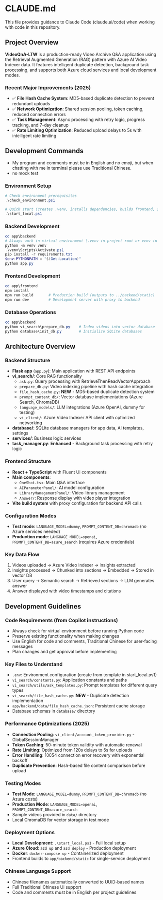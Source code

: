 # CLAUDE.md

This file provides guidance to Claude Code (claude.ai/code) when working with code in this repository.

## Project Overview

**VideoQnA-LTW** is a production-ready Video Archive Q&A application using the Retrieval Augmented Generation (RAG) pattern with Azure AI Video Indexer data. It features intelligent duplicate detection, background task processing, and supports both Azure cloud services and local development modes.

### Recent Major Improvements (2025)
- ✅ **File Hash Cache System**: MD5-based duplicate detection to prevent redundant uploads
- ✅ **Network Optimization**: Shared session pooling, token caching, reduced connection errors  
- ✅ **Task Management**: Async processing with retry logic, progress tracking, and 7-day cleanup
- ✅ **Rate Limiting Optimization**: Reduced upload delays to 5s with intelligent rate limiting

## Development Commands

- My program and comments must be in English and no emoji, but when chatting with me in terminal please use Traditional Chinese.
- no mock test


### Environment Setup
```powershell
# Check environment prerequisites
.\check_environment.ps1

# Quick start (creates .venv, installs dependencies, builds frontend, starts backend)
.\start_local.ps1
```

### Backend Development
```powershell
cd app\backend
# Always work in virtual environment (.venv in project root or venv in backend)
python -m venv venv
.\venv\Scripts\Activate.ps1
pip install -r requirements.txt
$env:PYTHONPATH = "$(Get-Location)"
python app.py
```

### Frontend Development  
```powershell
cd app\frontend
npm install
npm run build       # Production build (outputs to ../backend/static)
npm run dev         # Development server with proxy to backend
```

### Database Operations
```powershell
cd app\backend
python vi_search\prepare_db.py    # Index videos into vector database
python database\init_db.py        # Initialize SQLite databases
```

## Architecture Overview

### Backend Structure
- **Flask app** (`app.py`): Main application with REST API endpoints
- **vi_search/**: Core RAG functionality
  - `ask.py`: Query processing with RetrieveThenReadVectorApproach
  - `prepare_db.py`: Video indexing pipeline with hash cache integration
  - `file_hash_cache.py`: **NEW** - MD5-based duplicate detection system
  - `prompt_content_db/`: Vector database implementations (Azure Search, ChromaDB)
  - `language_models/`: LLM integrations (Azure OpenAI, dummy for testing)
  - `vi_client/`: Azure Video Indexer API client with optimized networking
- **database/**: SQLite database managers for app data, AI templates, settings
- **services/**: Business logic services  
- **task_manager.py**: **Enhanced** - Background task processing with retry logic

### Frontend Structure
- **React + TypeScript** with Fluent UI components
- **Main components**:
  - `OneShot.tsx`: Main Q&A interface
  - `AIParameterPanel/`: AI model configuration
  - `LibraryManagementPanel/`: Video library management
  - `Answer/`: Response display with video player integration
- **Vite build system** with proxy configuration for backend API calls

### Configuration Modes
- **Test mode**: `LANGUAGE_MODEL=dummy`, `PROMPT_CONTENT_DB=chromadb` (no Azure services needed)
- **Production mode**: `LANGUAGE_MODEL=openai`, `PROMPT_CONTENT_DB=azure_search` (requires Azure credentials)

### Key Data Flow
1. Videos uploaded → Azure Video Indexer → Insights extracted
2. Insights processed → Chunked into sections → Embedded → Stored in vector DB
3. User query → Semantic search → Retrieved sections → LLM generates answer
4. Answer displayed with video timestamps and citations

## Development Guidelines

### Code Requirements (from Copilot instructions)
- Always check for virtual environment before running Python code
- Preserve existing functionality when making changes
- Use English for code and comments, Traditional Chinese for user-facing messages
- Plan changes and get approval before implementing

### Key Files to Understand
- `.env`: Environment configuration (create from template in start_local.ps1)
- `vi_search/constants.py`: Application constants and paths
- `vi_search/utils/ask_templates.py`: Prompt templates for different query types
- `vi_search/file_hash_cache.py`: **NEW** - Duplicate detection implementation
- `app/backend/data/file_hash_cache.json`: Persistent cache storage
- Database schemas in `database/` directory

### Performance Optimizations (2025)
- **Connection Pooling**: `vi_client/account_token_provider.py` - GlobalSessionManager
- **Token Caching**: 50-minute token validity with automatic renewal
- **Rate Limiting**: Optimized from 120s delays to 5s for uploads
- **Error Handling**: 10054 connection error recovery with exponential backoff
- **Duplicate Prevention**: Hash-based file content comparison before upload

### Testing Modes
- **Test Mode**: `LANGUAGE_MODEL=dummy`, `PROMPT_CONTENT_DB=chromadb` (no Azure costs)
- **Production Mode**: `LANGUAGE_MODEL=openai`, `PROMPT_CONTENT_DB=azure_search` 
- Sample videos provided in `data/` directory
- Local ChromaDB for vector storage in test mode

### Deployment Options
- **Local Development**: `.\start_local.ps1` - Full local setup
- **Azure Cloud**: `azd up` and `azd deploy` - Production deployment
- **Docker**: `docker-compose up` - Containerized deployment
- Frontend builds to `app/backend/static` for single-service deployment

### Chinese Language Support
- Chinese filenames automatically converted to UUID-based names
- Full Traditional Chinese UI support
- Code and comments must be in English per project guidelines